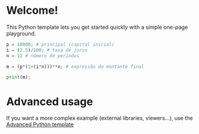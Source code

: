 # Welcome!

This Python template lets you get started quickly with a simple one-page playground.

```python runnable
p = 10000; # principal (capital inicial)
i = (2.5)/100; # taxa de juros
n = 12 # número de períodos

m = (p*(1+(i*n)))**n; # expressão do montante final

print(m);
```

# Advanced usage

If you want a more complex example (external libraries, viewers...), use the [Advanced Python template](https://tech.io/select-repo/429)
